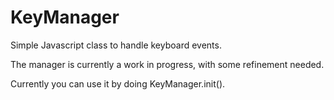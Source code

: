 KeyManager
==========

Simple Javascript class to handle keyboard events.

The manager is currently a work in progress, with some refinement needed.

Currently you can use it by doing KeyManager.init().
